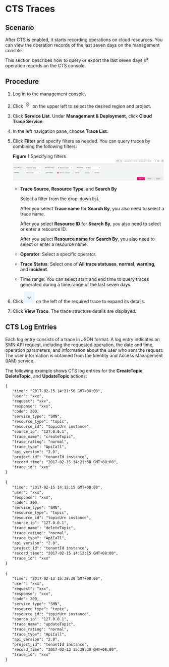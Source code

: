 # CTS Traces<a name="smn_ug_0013"></a>

## Scenario<a name="section1777133931415"></a>

After CTS is enabled, it starts recording operations on cloud resources. You can view the operation records of the last seven days on the management console.

This section describes how to query or export the last seven days of operation records on the CTS console.

## Procedure<a name="section105271416141516"></a>

1.  Log in to the management console.
2.  Click  ![](figures/icon-region.png)  on the upper left to select the desired region and project.
3.  Click  **Service List**. Under  **Management & Deployment**, click  **Cloud Trace Service**.
4.  In the left navigation pane, choose  **Trace List**.
5.  Click  **Filter**  and specify filters as needed. You can query traces by combining the following filters: 

    **Figure  1**  Specifying filters<a name="en-us_topic_0030598499_fig948065242515"></a>  
    ![](figures/specifying-filters.png "specifying-filters")

    -   **Trace Source**,  **Resource Type**, and  **Search By**

        Select a filter from the drop-down list.

        After you select  **Trace name**  for  **Search By**, you also need to select a trace name.

        After you select  **Resource ID**  for  **Search By**, you also need to select or enter a resource ID.

        After you select  **Resource name**  for  **Search By**, you also need to select or enter a resource name.

    -   **Operator**: Select a specific operator.
    -   **Trace Status**: Select one of  **All trace statuses**,  **normal**,  **warning**, and  **incident**.
    -   Time range: You can select start and end time to query traces generated during a time range of the last seven days.

6.  Click  ![](figures/icon-image-1.jpg)  on the left of the required trace to expand its details.
7.  Click  **View Trace**. The trace structure details are displayed.

## CTS Log Entries<a name="section54032088155336"></a>

Each log entry consists of a trace in JSON format. A log entry indicates an SMN API request, including the requested operation, the date and time, operation parameters, and information about the user who sent the request. The user information is obtained from the Identity and Access Management \(IAM\) service.

The following example shows CTS log entries for the  **CreateTopic**,  **DeleteTopic**, and  **UpdateTopic**  actions:

```
{
   "time": "2017-02-15 14:21:50 GMT+08:00",
   "user": "xxx",
   "request": "xxx",
   "response": "xxx",
   "code": 200,
   "service_type": "SMN",
   "resource_type": "topic",
   "resource_id": "topicUrn instance",
   "source_ip": "127.0.0.1",
   "trace_name": "createTopic",
   "trace_rating": "normal",
   "trace_type": "ApiCall",
   "api_version": "2.0",
   "project_id": "tenantId instance",
   "record_time": "2017-02-15 14:21:50 GMT+08:00",
   "trace_id": "xxx"
}

{
   "time": "2017-02-15 14:12:15 GMT+08:00",
   "user": "xxx",
   "response": "xxx",
   "code": 200,
   "service_type": "SMN",
   "resource_type": "topic",
   "resource_id": "topicUrn instance",
   "source_ip": "127.0.0.1",
   "trace_name": "deleteTopic",
   "trace_rating": "normal",
   "trace_type": "ApiCall",
   "api_version": "2.0",
   "project_id": "tenantId instance",
   "record_time": "2017-02-15 14:12:15 GMT+08:00",
   "trace_id": "xxx"
}

{
   "time": "2017-02-13 15:38:30 GMT+08:00",
   "user": "xxx",
   "request": "xxx",
   "response": "xxx",
   "code": 200,
   "service_type": "SMN",
   "resource_type": "topic",
   "resource_id": "topicUrn instance",
   "source_ip": "127.0.0.1",
   "trace_name": "updateTopic",
   "trace_rating": "normal",
   "trace_type": "ApiCall",
   "api_version": "2.0",
   "project_id": "tenantId instance",
   "record_time": "2017-02-13 15:38:30 GMT+08:00",
   "trace_id": "xxx"
}
```


